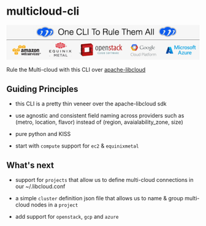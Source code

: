 # multicloud-cli

![banner](alc-banner2.png)

Rule the Multi-cloud with this CLI over [apache-libcloud](https://libcloud.apache.org)


## Guiding Principles

  - this CLI is a pretty thin veneer over the apache-libcloud sdk

  - use agnostic and consistent field naming across providers such as (metro, location, flavor) instead 
        of (region, avaialability_zone, size)

  - pure python and KISS

  - start with `compute` support for `ec2` & `equinixmetal`


## What's next

- support for `projects` that allow us to define multi-cloud connections in our ~/.libcloud.conf

- a simple `cluster` definition json file that allows us to name & group multi-cloud nodes in a `project`

- add support for `openstack`, `gcp` and `azure`

